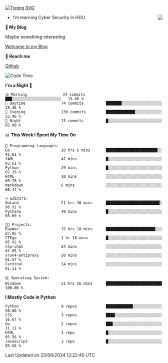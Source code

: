 [![Typing SVG](https://readme-typing-svg.herokuapp.com?font=Fira+Code&pause=1000&random=false&width=450&height=60&lines=Hello+%F0%9F%91%8B%F0%9F%8F%BB;I'm+JBNRZ)](https://git.io/typing-svg)

<a href="#">
  <img align="right" src="https://github-readme-stats.vercel.app/api?username=JBNRZ&show_icons=true&bg_color=15,f2f7fd,E0EAFC" />
</a>

- I'm learning Cyber Security in HDU

 **🌱 My Blog**

Maybe something interesting

[Welcome to my Blog](https://jbnrz.com.cn/)

 **💬 Reach me** 

[Github](https://github.com/JBNRZ)


<!--START_SECTION:waka-->
![Code Time](http://img.shields.io/badge/Code%20Time-556%20hrs-blue)

**I'm a Night 🦉** 

```text
🌞 Morning                34 commits          ███░░░░░░░░░░░░░░░░░░░░░░   13.08 % 
🌆 Daytime                74 commits          ███████░░░░░░░░░░░░░░░░░░   28.46 % 
🌃 Evening                139 commits         █████████████░░░░░░░░░░░░   53.46 % 
🌙 Night                  13 commits          █░░░░░░░░░░░░░░░░░░░░░░░░   05.00 % 
```


📊 **This Week I Spent My Time On** 

```text
💬 Programming Languages: 
Go                       20 hrs 6 mins       ███████████████████████░░   91.61 % 
YAML                     47 mins             █░░░░░░░░░░░░░░░░░░░░░░░░   03.61 % 
Python                   29 mins             █░░░░░░░░░░░░░░░░░░░░░░░░   02.26 % 
HTML                     10 mins             ░░░░░░░░░░░░░░░░░░░░░░░░░   00.76 % 
Markdown                 6 mins              ░░░░░░░░░░░░░░░░░░░░░░░░░   00.47 % 

🔥 Editors: 
GoLand                   21 hrs 16 mins      ████████████████████████░   96.91 % 
PyCharm                  40 mins             █░░░░░░░░░░░░░░░░░░░░░░░░   03.09 % 

🐱‍💻 Projects: 
RayWar                   19 hrs 18 mins      ██████████████████████░░░   87.95 % 
CTFgo                    1 hr 18 mins        █░░░░░░░░░░░░░░░░░░░░░░░░   05.92 % 
nlp-chat                 24 mins             ░░░░░░░░░░░░░░░░░░░░░░░░░   01.85 % 
srun4-antiproxy          20 mins             ░░░░░░░░░░░░░░░░░░░░░░░░░   01.57 % 
Cardinal                 14 mins             ░░░░░░░░░░░░░░░░░░░░░░░░░   01.11 % 

💻 Operating System: 
Windows                  21 hrs 56 mins      █████████████████████████   100.00 % 
```

**I Mostly Code in Python** 

```text
Python                   9 repos             ████████████░░░░░░░░░░░░░   50.00 % 
CSS                      3 repos             ████░░░░░░░░░░░░░░░░░░░░░   16.67 % 
Go                       2 repos             ███░░░░░░░░░░░░░░░░░░░░░░   11.11 % 
HTML                     1 repo              █░░░░░░░░░░░░░░░░░░░░░░░░   05.56 % 
JavaScript               1 repo              █░░░░░░░░░░░░░░░░░░░░░░░░   05.56 % 
```




 Last Updated on 23/06/2024 12:22:40 UTC
<!--END_SECTION:waka-->
